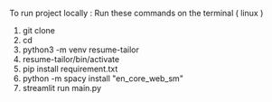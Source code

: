 To run project locally : 
Run these commands on the terminal ( linux )
1. git clone 
2. cd 
3. python3 -m venv resume-tailor
4. resume-tailor/bin/activate 
5. pip install requirement.txt 
6. python -m spacy install "en_core_web_sm"
7. streamlit run main.py 